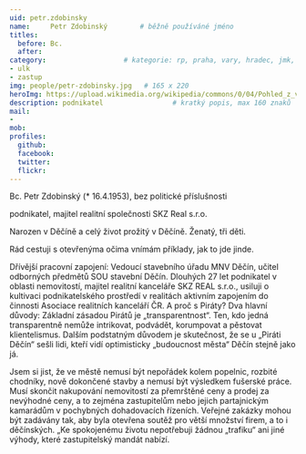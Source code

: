 ```yaml
---
uid: petr.zdobinsky
name:     Petr Zdobinský	  	# běžně používáné jméno
titles:
  before: Bc.
  after:
category:                 	# kategorie: rp, praha, vary, hradec, jmk, senat
- ulk
- zastup
img: people/petr-zdobinsky.jpg   # 165 x 220
heroImg: https://upload.wikimedia.org/wikipedia/commons/0/04/Pohled_z_vyhl%C3%ADdky_Skály_na_Úst%C3%AD_nad_Labem%2C_05-2013.JPG
description: podnikatel             	# kratký popis, max 160 znaků
mail:
- 
mob:
profiles:
  github:
  facebook:
  twitter: 
  flickr:
---
```


Bc. Petr Zdobinský (* 16.4.1953), bez politické příslušnosti

podnikatel, majitel realitní společnosti SKZ Real s.r.o.

Narozen v Děčíně a celý život prožitý v Děčíně. Ženatý, tři děti.

Rád cestuji s otevřenýma očima vnímám příklady, jak to jde jinde.

Dřívější pracovní zapojení: Vedoucí stavebního úřadu MNV Děčín, učitel odborných předmětů SOU stavební Děčín. Dlouhých 27 let podnikatel v oblasti nemovitostí, majitel realitní kanceláře SKZ REAL s.r.o., usiluji o kultivaci podnikatelského prostředí v realitách aktivním zapojením do činnosti Asociace realitních kanceláří ČR.
A proč s Piráty? Dva hlavní důvody: Základní zásadou Pirátů je „transparentnost“. Ten, kdo jedná transparentně nemůže intrikovat, podvádět, korumpovat a pěstovat klientelismus. Dalším podstatným důvodem je skutečnost, že se u „Piráti Děčín“ sešli lidi, kteří vidí optimisticky „budoucnost města“ Děčín stejně jako já.

Jsem si jist, že ve městě nemusí být nepořádek kolem popelnic, rozbité chodníky, nově dokončené stavby a nemusí být výsledkem fušerské práce. Musí skončit nakupování nemovitostí za přemrštěné ceny a prodej za nevýhodné ceny, a to zejména zastupitelům nebo jejich partajnickým kamarádům v pochybných dohadovacích řízeních. Veřejné zakázky mohou být zadávány tak, aby byla otevřena soutěž pro větší množství firem, a to i děčínských. „Ke spokojenému životu nepotřebuji žádnou „trafiku“ ani jiné výhody, které zastupitelský mandát nabízí.
